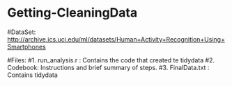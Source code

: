 # Getting-CleaningData

#DataSet: http://archive.ics.uci.edu/ml/datasets/Human+Activity+Recognition+Using+Smartphones

#Files:
#1. run_analysis.r : Contains the code that created te tidydata
#2. Codebook: Instructions and brief summary of steps.
#3. FinalData.txt : Contains tidydata
